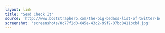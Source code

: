 ```yaml
---
layout: link
title: "Send Check It"
source: 'http://www.bootstraphero.com/the-big-badass-list-of-twitter-bootstrap-resources'
screenshot: 'screenshots/0c77f2d0-045e-43c2-99f2-07bc8411bcbd.jpg'
---
```


